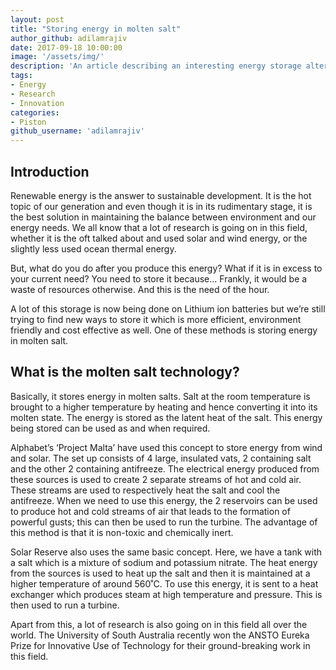 ```yaml
---
layout: post
title: "Storing energy in molten salt"
author_github: adilamrajiv
date: 2017-09-18 10:00:00
image: '/assets/img/'
description: 'An article describing an interesting energy storage alternative'
tags:
- Energy
- Research
- Innovation
categories:
- Piston
github_username: 'adilamrajiv'
---
```


## Introduction


Renewable energy is the answer to sustainable development. It is the hot
topic of our generation and even though it is in its rudimentary stage,
it is the best solution in maintaining the balance between environment
and our energy needs. We all know that a lot of research is going on in
this field, whether it is the oft talked about and used solar and wind
energy, or the slightly less used ocean thermal energy.

But, what do you do after you produce this energy? What if it is in
excess to your current need? You need to store it because… Frankly, it
would be a waste of resources otherwise. And this is the need of the
hour.

A lot of this storage is now being done on Lithium ion batteries but
we’re still trying to find new ways to store it which is more efficient,
environment friendly and cost effective as well. One of these methods is
storing energy in molten salt.

## What is the molten salt technology?


Basically, it stores energy in molten salts. Salt at the room
temperature is brought to a higher temperature by heating and hence
converting it into its molten state. The energy is stored as the latent
heat of the salt. This energy being stored can be used as and when
required.

Alphabet’s ‘Project Malta’ have used this concept to store energy from
wind and solar. The set up consists of 4 large, insulated vats, 2
containing salt and the other 2 containing antifreeze. The electrical
energy produced from these sources is used to create 2 separate streams
of hot and cold air. These streams are used to respectively heat the
salt and cool the antifreeze. When we need to use this energy, the 2
reservoirs can be used to produce hot and cold streams of air that leads
to the formation of powerful gusts; this can then be used to run the
turbine. The advantage of this method is that it is non-toxic and
chemically inert.

Solar Reserve also uses the same basic concept. Here, we have a tank
with a salt which is a mixture of sodium and potassium nitrate. The heat
energy from the sources is used to heat up the salt and then it is
maintained at a higher temperature of around 560˚C. To use this energy,
it is sent to a heat exchanger which produces steam at high temperature
and pressure. This is then used to run a turbine.

Apart from this, a lot of research is also going on in this field all
over the world. The University of South Australia recently won the ANSTO
Eureka Prize for Innovative Use of Technology for their ground-breaking
work in this field.

